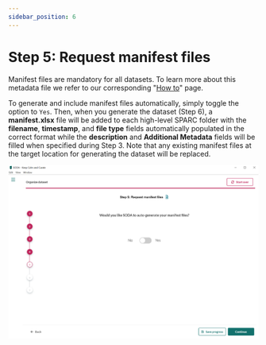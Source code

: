 ```yaml
---
sidebar_position: 6
---
```


# Step 5: Request manifest files

Manifest files are mandatory for all datasets. To learn more about this metadata file we refer to our corresponding "[How to](../how-to/how-to-structure-the-manifest-metadata-file.md)" page.

To generate and include manifest files automatically, simply toggle the option to `Yes`. Then, when you generate the dataset (Step 6), a **manifest.xlsx** file will be added to each high-level SPARC folder with the **filename**, **timestamp**, and **file type** fields automatically populated in the correct format while the **description** and **Additional Metadata** fields will be filled when specified during Step 3. Note that any existing manifest files at the target location for generating the dataset will be replaced.

![](https://github.com/fairdataihub/SODA-for-SPARC/blob/main/docs/documentation/Organize-dataset/request-manifests.PNG?raw=true)
